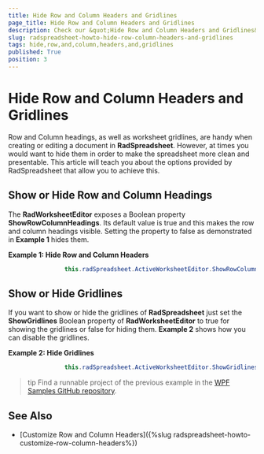 ```yaml
---
title: Hide Row and Column Headers and Gridlines
page_title: Hide Row and Column Headers and Gridlines
description: Check our &quot;Hide Row and Column Headers and Gridlines&quot; documentation article for the RadSpreadsheet {{ site.framework_name }} control.
slug: radspreadsheet-howto-hide-row-column-headers-and-gridlines
tags: hide,row,and,column,headers,and,gridlines
published: True
position: 3
---
```


# Hide Row and Column Headers and Gridlines



Row and Column headings, as well as worksheet gridlines, are handy when creating or editing a document in __RadSpreadsheet__. However, at times you would want to hide them in order to make the spreadsheet more clean and presentable. This article will teach you about the options provided by RadSpreadsheet that allow you to achieve this.
      

## Show or Hide Row and Column Headings

The __RadWorksheetEditor__ exposes a Boolean property __ShowRowColumnHeadings__. Its default value is true and this makes the row and column headings visible. Setting the property to false as demonstrated in __Example 1__ hides them.
        

__Example 1: Hide Row and Column Headers__

```C#
	            this.radSpreadsheet.ActiveWorksheetEditor.ShowRowColumnHeadings = false;
```


## Show or Hide Gridlines

If you want to show or hide the gridlines of __RadSpreadsheet__ just set the __ShowGridlines__ Boolean property of __RadWorksheetEditor__ to true for showing the gridlines or false for hiding them. __Example 2__ shows how you can disable the gridlines.
        

__Example 2: Hide Gridlines__

```C#
	            this.radSpreadsheet.ActiveWorksheetEditor.ShowGridlines = false;
```

>tip Find a runnable project of the previous example in the [WPF Samples GitHub repository](https://github.com/telerik/xaml-sdk/tree/master/Spreadsheet/WPF/CustomRowAndColumnHeadings).          

## See Also

 * [Customize Row and Column Headers]({%slug radspreadsheet-howto-customize-row-column-headers%})
